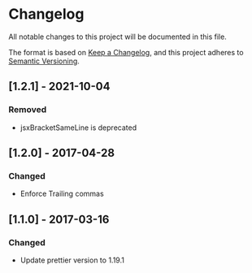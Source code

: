 # Changelog
All notable changes to this project will be documented in this file.

The format is based on [Keep a Changelog](https://keepachangelog.com/en/1.0.0/),
and this project adheres to [Semantic Versioning](https://semver.org/spec/v2.0.0.html).

## [1.2.1] - 2021-10-04
### Removed
- jsxBracketSameLine is deprecated

## [1.2.0] - 2017-04-28
### Changed
- Enforce Trailing commas


## [1.1.0] - 2017-03-16
### Changed
- Update prettier version to 1.19.1
